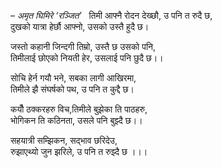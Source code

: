 *– अमृत घिमिरे ‘रञ्जित’*
 
तिमी आफ्नै रोदन देख्छौ, उ पनि त रुदै छ,  
दुखको यात्रा हेर्छौ आफ्नो, उसको उस्तै हुदै छ।


जस्तो कहानी जिन्दगी तिम्रो, उस्तै छ उसको पनि,  
तिमीलाई छोएको नियती हेर, उसलाई पनि छुदै छ।।


सोचि हेर्न गयौ भने, सबका लागी आखिरमा,  
तिमीले झै संघर्षको पथ, उ पनि त कुद्दै छ।


कयौँ ठक्करहरु विच,तिमीले बुझेका ति पाठहरु,  
भोगिकन ति कठिनता, उसले पनि बुझ्दै छ।।


सहयात्री सम्झिकन, सद्भाव छरिदेउ,  
रुझाएथ्यो जुन झरिले, उ पनि त रुझ्दै छ ।।।


 


 

